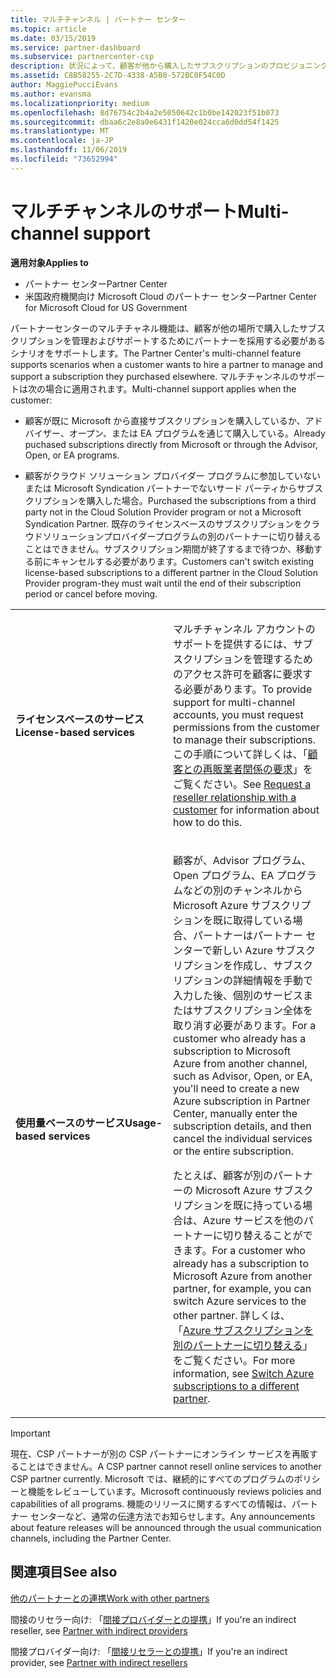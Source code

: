 ```yaml
---
title: マルチチャンネル | パートナー センター
ms.topic: article
ms.date: 03/15/2019
ms.service: partner-dashboard
ms.subservice: partnercenter-csp
description: 状況によって、顧客が他から購入したサブスクリプションのプロビジョニングやサポートをパートナーに依頼する場合があります。
ms.assetid: C8B58255-2C7D-4338-A5B0-572BC0F54C0D
author: MaggiePucciEvans
ms.author: evansma
ms.localizationpriority: medium
ms.openlocfilehash: 8d76754c2b4a2e5050642c1b0be142023f51b073
ms.sourcegitcommit: dbaa6c2e8a0e6431f1420e024cca6d0dd54f1425
ms.translationtype: MT
ms.contentlocale: ja-JP
ms.lasthandoff: 11/06/2019
ms.locfileid: "73652994"
---
```

# <a name="multi-channel-support"></a><span data-ttu-id="8cfff-103">マルチチャンネルのサポート</span><span class="sxs-lookup"><span data-stu-id="8cfff-103">Multi-channel support</span></span>

<span data-ttu-id="8cfff-104">**適用対象**</span><span class="sxs-lookup"><span data-stu-id="8cfff-104">**Applies to**</span></span>

-  <span data-ttu-id="8cfff-105">パートナー センター</span><span class="sxs-lookup"><span data-stu-id="8cfff-105">Partner Center</span></span>
-  <span data-ttu-id="8cfff-106">米国政府機関向け Microsoft Cloud のパートナー センター</span><span class="sxs-lookup"><span data-stu-id="8cfff-106">Partner Center for Microsoft Cloud for US Government</span></span>


<span data-ttu-id="8cfff-107">パートナーセンターのマルチチャネル機能は、顧客が他の場所で購入したサブスクリプションを管理およびサポートするためにパートナーを採用する必要があるシナリオをサポートします。</span><span class="sxs-lookup"><span data-stu-id="8cfff-107">The Partner Center's multi-channel feature supports scenarios when a customer wants to hire a partner to manage and support a subscription they purchased elsewhere.</span></span> <span data-ttu-id="8cfff-108">マルチチャンネルのサポートは次の場合に適用されます。</span><span class="sxs-lookup"><span data-stu-id="8cfff-108">Multi-channel support applies when the customer:</span></span>

-   <span data-ttu-id="8cfff-109">顧客が既に Microsoft から直接サブスクリプションを購入しているか、アドバイザー、オープン、または EA プログラムを通じて購入している。</span><span class="sxs-lookup"><span data-stu-id="8cfff-109">Already puchased subscriptions directly from Microsoft or through the Advisor, Open, or EA programs.</span></span>

-   <span data-ttu-id="8cfff-110">顧客がクラウド ソリューション プロバイダー プログラムに参加していないまたは Microsoft Syndication パートナーでないサード パーティからサブスクリプションを購入した場合。</span><span class="sxs-lookup"><span data-stu-id="8cfff-110">Purchased the subscriptions from a third party not in the Cloud Solution Provider program or not a Microsoft Syndication Partner.</span></span> <span data-ttu-id="8cfff-111">既存のライセンスベースのサブスクリプションをクラウドソリューションプロバイダープログラムの別のパートナーに切り替えることはできません。サブスクリプション期間が終了するまで待つか、移動する前にキャンセルする必要があります。</span><span class="sxs-lookup"><span data-stu-id="8cfff-111">Customers can't switch existing license-based subscriptions to a different partner in the Cloud Solution Provider program-they must wait until the end of their subscription period or cancel before moving.</span></span>


<table>
<colgroup>
<col width="50%" />
<col width="50%" />
</colgroup>
<tbody>
<tr class="odd">
<td><p><span data-ttu-id="8cfff-112"><strong>ライセンスベースのサービス</strong></span><span class="sxs-lookup"><span data-stu-id="8cfff-112"><strong>License-based services</strong></span></span></p></td>
<td><p><span data-ttu-id="8cfff-113">マルチチャンネル アカウントのサポートを提供するには、サブスクリプションを管理するためのアクセス許可を顧客に要求する必要があります。</span><span class="sxs-lookup"><span data-stu-id="8cfff-113">To provide support for multi-channel accounts, you must request permissions from the customer to manage their subscriptions.</span></span> <span data-ttu-id="8cfff-114">この手順について詳しくは、「<a href="request-a-relationship-with-a-customer.md" data-raw-source="[Request a reseller relationship with a customer](request-a-relationship-with-a-customer.md)">顧客との再販業者関係の要求</a>」をご覧ください。</span><span class="sxs-lookup"><span data-stu-id="8cfff-114">See <a href="request-a-relationship-with-a-customer.md" data-raw-source="[Request a reseller relationship with a customer](request-a-relationship-with-a-customer.md)">Request a reseller relationship with a customer</a> for information about how to do this.</span></span></p></td>
</tr>
<tr class="even">
<td><p><span data-ttu-id="8cfff-115"><strong>使用量ベースのサービス</strong></span><span class="sxs-lookup"><span data-stu-id="8cfff-115"><strong>Usage-based services</strong></span></span></p></td>
<td>
<p><span data-ttu-id="8cfff-116">顧客が、Advisor プログラム、Open プログラム、EA プログラムなどの別のチャンネルから Microsoft Azure サブスクリプションを既に取得している場合、パートナーはパートナー センターで新しい Azure サブスクリプションを作成し、サブスクリプションの詳細情報を手動で入力した後、個別のサービスまたはサブスクリプション全体を取り消す必要があります。</span><span class="sxs-lookup"><span data-stu-id="8cfff-116">For a customer who already has a subscription to Microsoft Azure from another channel, such as Advisor, Open, or EA, you&#39;ll need to create a new Azure subscription in Partner Center, manually enter the subscription details, and then cancel the individual services or the entire subscription.</span></span></p>
<p><span data-ttu-id="8cfff-117">たとえば、顧客が別のパートナーの Microsoft Azure サブスクリプションを既に持っている場合は、Azure サービスを他のパートナーに切り替えることができます。</span><span class="sxs-lookup"><span data-stu-id="8cfff-117">For a customer who already has a subscription to Microsoft Azure from another partner, for example, you can switch Azure services to the other partner.</span></span> <span data-ttu-id="8cfff-118">詳しくは、「<a href="switch-azure-subscriptions-to-a-different-partner.md" data-raw-source="[Switch Azure subscriptions to a different partner](switch-azure-subscriptions-to-a-different-partner.md)">Azure サブスクリプションを別のパートナーに切り替える</a>」をご覧ください。</span><span class="sxs-lookup"><span data-stu-id="8cfff-118">For more information, see <a href="switch-azure-subscriptions-to-a-different-partner.md" data-raw-source="[Switch Azure subscriptions to a different partner](switch-azure-subscriptions-to-a-different-partner.md)">Switch Azure subscriptions to a different partner</a>.</span></span></p>
</td>
</tr>
</tbody>
</table>

> [!IMPORTANT]  
> <span data-ttu-id="8cfff-119">現在、CSP パートナーが別の CSP パートナーにオンライン サービスを再販することはできません。</span><span class="sxs-lookup"><span data-stu-id="8cfff-119">A CSP partner cannot resell online services to another CSP partner currently.</span></span> <span data-ttu-id="8cfff-120">Microsoft では、継続的にすべてのプログラムのポリシーと機能をレビューしています。</span><span class="sxs-lookup"><span data-stu-id="8cfff-120">Microsoft continuously reviews policies and capabilities of all programs.</span></span> <span data-ttu-id="8cfff-121">機能のリリースに関するすべての情報は、パートナー センターなど、通常の伝達方法でお知らせします。</span><span class="sxs-lookup"><span data-stu-id="8cfff-121">Any announcements about feature releases will be announced through the usual communication channels, including the Partner Center.</span></span> 

## <a name="see-also"></a><span data-ttu-id="8cfff-122">関連項目</span><span class="sxs-lookup"><span data-stu-id="8cfff-122">See also</span></span>

[<span data-ttu-id="8cfff-123">他のパートナーとの連携</span><span class="sxs-lookup"><span data-stu-id="8cfff-123">Work with other partners</span></span>](work-with-other-partners.md)

<span data-ttu-id="8cfff-124">間接のリセラー向け: 「[間接プロバイダーとの提携](indirect-reseller-tasks-in-partner-center.md)」</span><span class="sxs-lookup"><span data-stu-id="8cfff-124">If you're an indirect reseller, see [Partner with indirect providers](indirect-reseller-tasks-in-partner-center.md)</span></span>

<span data-ttu-id="8cfff-125">間接プロバイダー向け: 「[間接リセラーとの提携](indirect-provider-tasks-in-partner-center.md)」</span><span class="sxs-lookup"><span data-stu-id="8cfff-125">If you're an indirect provider, see [Partner with indirect resellers](indirect-provider-tasks-in-partner-center.md)</span></span> 

 

 



